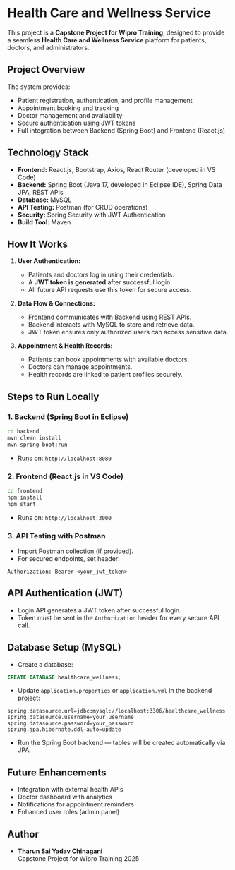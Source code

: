 # Health Care and Wellness Service

This project is a **Capstone Project for Wipro Training**, designed to provide a seamless **Health Care and Wellness Service** platform for patients, doctors, and administrators.

## Project Overview
The system provides:
- Patient registration, authentication, and profile management
- Appointment booking and tracking
- Doctor management and availability
- Secure authentication using JWT tokens
- Full integration between Backend (Spring Boot) and Frontend (React.js)

## Technology Stack
- **Frontend:** React.js, Bootstrap, Axios, React Router (developed in VS Code)
- **Backend:** Spring Boot (Java 17, developed in Eclipse IDE), Spring Data JPA, REST APIs
- **Database:** MySQL 
- **API Testing:** Postman (for CRUD operations)
- **Security:** Spring Security with JWT Authentication
- **Build Tool:** Maven

## How It Works
1. **User Authentication:**
   - Patients and doctors log in using their credentials.
   - A **JWT token is generated** after successful login.
   - All future API requests use this token for secure access.

2. **Data Flow & Connections:**
   - Frontend communicates with Backend using REST APIs.
   - Backend interacts with MySQL to store and retrieve data.
   - JWT token ensures only authorized users can access sensitive data.

3. **Appointment & Health Records:**
   - Patients can book appointments with available doctors.
   - Doctors can manage appointments.
   - Health records are linked to patient profiles securely.

## Steps to Run Locally

### 1. Backend (Spring Boot in Eclipse)
```bash
cd backend
mvn clean install
mvn spring-boot:run
```
- Runs on: `http://localhost:8080`

### 2. Frontend (React.js in VS Code)
```bash
cd frontend
npm install
npm start
```
- Runs on: `http://localhost:3000`

### 3. API Testing with Postman
- Import Postman collection (if provided).
- For secured endpoints, set header:
```
Authorization: Bearer <your_jwt_token>
```

## API Authentication (JWT)
- Login API generates a JWT token after successful login.
- Token must be sent in the `Authorization` header for every secure API call.

## Database Setup (MySQL)
- Create a database:
```sql
CREATE DATABASE healthcare_wellness;
```
- Update `application.properties` or `application.yml` in the backend project:
```properties
spring.datasource.url=jdbc:mysql://localhost:3306/healthcare_wellness
spring.datasource.username=your_username
spring.datasource.password=your_password
spring.jpa.hibernate.ddl-auto=update
```
- Run the Spring Boot backend — tables will be created automatically via JPA.

## Future Enhancements
- Integration with external health APIs
- Doctor dashboard with analytics
- Notifications for appointment reminders
- Enhanced user roles (admin panel)

## Author
- **Tharun Sai Yadav Chinagani**  
Capstone Project for Wipro Training 2025
